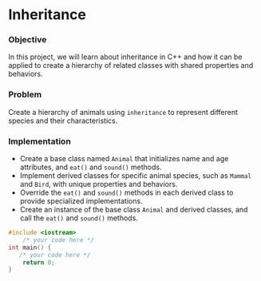 # Inheritance


 ### **Objective**
 
In this project, we will learn about inheritance in C++ and how it can be applied to create a hierarchy of related classes with shared properties and behaviors.

### **Problem**

Create a hierarchy of animals using `inheritance` to represent different species and their characteristics.

### **Implementation**

* Create a base class named `Animal` that initializes name and age attributes, and `eat()` and `sound()` methods.
* Implement derived classes for specific animal species, such as `Mammal` and `Bird`, with unique properties and behaviors.
* Override the `eat()` and `sound()` methods in each derived class to provide specialized implementations.
* Create an instance of the base class `Animal` and derived classes, and call the `eat()` and `sound()` methods.

```cpp
#include <iostream>
    /* your code here */
int main() {
   /* your code here */
    return 0;
}
```
